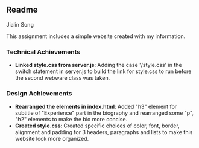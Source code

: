 Readme
---

Jialin Song

This assignment includes a simple website created with my information.

### Technical Achievements
- **Linked style.css from server.js**: Adding the case '/style.css' in the switch statement in server.js to build the link for style.css to run before the second webware class was taken.

### Design Achievements
- **Rearranged the elements in index.html**: Added "h3" element for subtitle of "Experience" part in the biography and rearranged some "p", "h2" elements to make the bio more concise.
- **Created style.css**: Created specific choices of color, font, border, alignment and padding for 3 headers, paragraphs and lists to make this website look more organized. 


